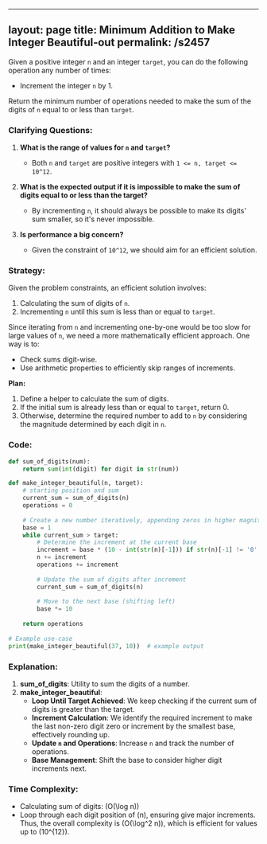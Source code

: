 
---
layout: page
title:  Minimum Addition to Make Integer Beautiful-out
permalink: /s2457
---
Given a positive integer `n` and an integer `target`, you can do the following operation any number of times:
- Increment the integer `n` by 1.

Return the minimum number of operations needed to make the sum of the digits of `n` equal to or less than `target`.

### Clarifying Questions:
1. **What is the range of values for `n` and `target`?**
   - Both `n` and `target` are positive integers with `1 <= n, target <= 10^12`.

2. **What is the expected output if it is impossible to make the sum of digits equal to or less than the target?**
   - By incrementing `n`, it should always be possible to make its digits' sum smaller, so it's never impossible.

3. **Is performance a big concern?**
   - Given the constraint of `10^12`, we should aim for an efficient solution.

### Strategy:
Given the problem constraints, an efficient solution involves:
1. Calculating the sum of digits of `n`.
2. Incrementing `n` until this sum is less than or equal to `target`.

Since iterating from `n` and incrementing one-by-one would be too slow for large values of `n`, we need a more mathematically efficient approach. One way is to:
- Check sums digit-wise.
- Use arithmetic properties to efficiently skip ranges of increments.

**Plan:**
1. Define a helper to calculate the sum of digits.
2. If the initial sum is already less than or equal to `target`, return 0.
3. Otherwise, determine the required number to add to `n` by considering the magnitude determined by each digit in `n`.

### Code:
```python
def sum_of_digits(num):
    return sum(int(digit) for digit in str(num))

def make_integer_beautiful(n, target):
    # starting position and sum
    current_sum = sum_of_digits(n)
    operations = 0
    
    # Create a new number iteratively, appending zeros in higher magnitudes
    base = 1
    while current_sum > target:
        # Determine the increment at the current base
        increment = base * (10 - int(str(n)[-1])) if str(n)[-1] != '0' else base
        n += increment
        operations += increment
        
        # Update the sum of digits after increment
        current_sum = sum_of_digits(n)
        
        # Move to the next base (shifting left)
        base *= 10
    
    return operations
    
# Example use-case
print(make_integer_beautiful(37, 10))  # example output
```

### Explanation:
1. **sum_of_digits**: Utility to sum the digits of a number.
2. **make_integer_beautiful**:
   - **Loop Until Target Achieved**: We keep checking if the current sum of digits is greater than the target.
   - **Increment Calculation**: We identify the required increment to make the last non-zero digit zero or increment by the smallest base, effectively rounding up.
   - **Update `n` and Operations**: Increase `n` and track the number of operations.
   - **Base Management**: Shift the base to consider higher digit increments next.

### Time Complexity:
- Calculating sum of digits: \(O(\log n)\)
- Loop through each digit position of \(n\), ensuring give major increments.
Thus, the overall complexity is \(O(\log^2 n)\), which is efficient for values up to \(10^{12}\).